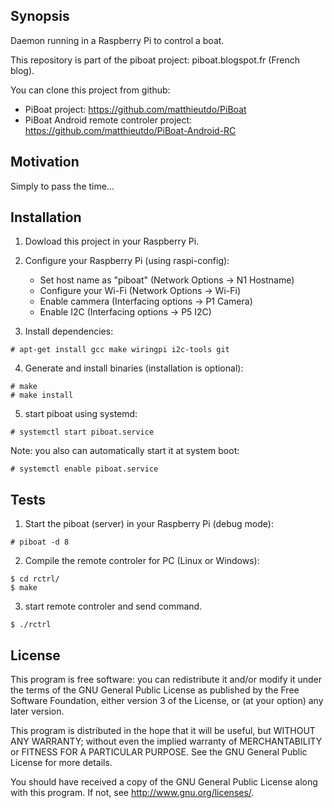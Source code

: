 ## Synopsis

Daemon running in a Raspberry Pi to control a boat.

This repository is part of the piboat project: piboat.blogspot.fr (French blog).

You can clone this project from github:
- PiBoat project: https://github.com/matthieutdo/PiBoat
- PiBoat Android remote controler project: https://github.com/matthieutdo/PiBoat-Android-RC

## Motivation

Simply to pass the time...

## Installation

1. Dowload this project in your Raspberry Pi.

2. Configure your Raspberry Pi (using raspi-config):
   * Set host name as "piboat" (Network Options -> N1 Hostname)
   * Configure your Wi-Fi (Network Options -> Wi-Fi)
   * Enable cammera (Interfacing options -> P1 Camera)
   * Enable I2C (Interfacing options -> P5 I2C)

3. Install dependencies:

```shell
# apt-get install gcc make wiringpi i2c-tools git
```

4. Generate and install binaries (installation is optional):

```shell
# make
# make install
```

5. start piboat using systemd:

```shell
# systemctl start piboat.service
```

Note: you also can automatically start it at system boot:

```shell
# systemctl enable piboat.service
```

## Tests

1. Start the piboat (server) in your Raspberry Pi (debug mode):

```shell
# piboat -d 8
```

2. Compile the remote controler for PC (Linux or Windows):

```shell
$ cd rctrl/
$ make
```

3. start remote controler and send command.

```shell
$ ./rctrl
```

## License

This program is free software: you can redistribute it and/or modify
it under the terms of the GNU General Public License as published by
the Free Software Foundation, either version 3 of the License, or
(at your option) any later version.

This program is distributed in the hope that it will be useful,
but WITHOUT ANY WARRANTY; without even the implied warranty of
MERCHANTABILITY or FITNESS FOR A PARTICULAR PURPOSE.  See the
GNU General Public License for more details.

You should have received a copy of the GNU General Public License
along with this program.  If not, see <http://www.gnu.org/licenses/>.
